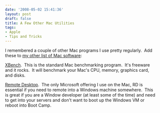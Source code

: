 ```yaml
---
date: '2008-05-02 15:41:36'
layout: post
draft: false
title: A Few Other Mac Utilities
tags:
- Apple
- Tips and Tricks
---
```


I remembered a couple of other Mac programs I use pretty regularly.  Add these to [my other list of Mac software](http://www.charlessieg.com/?p=21):

[XBench](http://www.xbench.com/).  This is the standard Mac benchmarking program.  It's freeware and it rocks.  It will benchmark your Mac's CPU, memory, graphics card, and disks.

[Remote Desktop](http://www.microsoft.com/mac/products/remote-desktop/default.mspx).  The only Microsoft offering I use on the Mac, RD is essential if you need to remote into a Windows machine somewhere.  This is great if you are a Window developer (at least some of the time) and need to get into your servers and don't want to boot up the Windows VM or reboot into Boot Camp.
